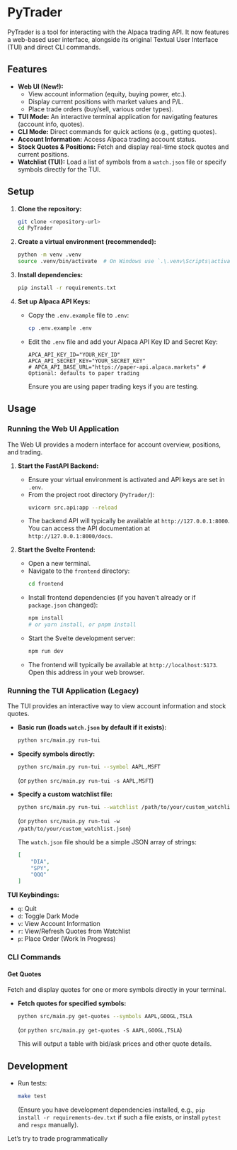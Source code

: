 # PyTrader

PyTrader is a tool for interacting with the Alpaca trading API. It now features a web-based user interface, alongside its original Textual User Interface (TUI) and direct CLI commands.

## Features

*   **Web UI (New!):**
    *   View account information (equity, buying power, etc.).
    *   Display current positions with market values and P/L.
    *   Place trade orders (buy/sell, various order types).
*   **TUI Mode:** An interactive terminal application for navigating features (account info, quotes).
*   **CLI Mode:** Direct commands for quick actions (e.g., getting quotes).
*   **Account Information:** Access Alpaca trading account status.
*   **Stock Quotes & Positions:** Fetch and display real-time stock quotes and current positions.
*   **Watchlist (TUI):** Load a list of symbols from a `watch.json` file or specify symbols directly for the TUI.

## Setup

1.  **Clone the repository:**
    ```bash
    git clone <repository-url>
    cd PyTrader
    ```

2.  **Create a virtual environment (recommended):**
    ```bash
    python -m venv .venv
    source .venv/bin/activate  # On Windows use `.\.venv\Scripts\activate`
    ```

3.  **Install dependencies:**
    ```bash
    pip install -r requirements.txt
    ```

4.  **Set up Alpaca API Keys:**
    *   Copy the `.env.example` file to `.env`:
        ```bash
        cp .env.example .env
        ```
    *   Edit the `.env` file and add your Alpaca API Key ID and Secret Key:
        ```
        APCA_API_KEY_ID="YOUR_KEY_ID"
        APCA_API_SECRET_KEY="YOUR_SECRET_KEY"
        # APCA_API_BASE_URL="https://paper-api.alpaca.markets" # Optional: defaults to paper trading
        ```
        Ensure you are using paper trading keys if you are testing.

## Usage

### Running the Web UI Application

The Web UI provides a modern interface for account overview, positions, and trading.

1.  **Start the FastAPI Backend:**
    *   Ensure your virtual environment is activated and API keys are set in `.env`.
    *   From the project root directory (`PyTrader/`):
        ```bash
        uvicorn src.api:app --reload
        ```
    *   The backend API will typically be available at `http://127.0.0.1:8000`. You can access the API documentation at `http://127.0.0.1:8000/docs`.

2.  **Start the Svelte Frontend:**
    *   Open a new terminal.
    *   Navigate to the `frontend` directory:
        ```bash
        cd frontend
        ```
    *   Install frontend dependencies (if you haven't already or if `package.json` changed):
        ```bash
        npm install
        # or yarn install, or pnpm install
        ```
    *   Start the Svelte development server:
        ```bash
        npm run dev
        ```
    *   The frontend will typically be available at `http://localhost:5173`. Open this address in your web browser.

### Running the TUI Application (Legacy)

The TUI provides an interactive way to view account information and stock quotes.

*   **Basic run (loads `watch.json` by default if it exists):**
    ```bash
    python src/main.py run-tui
    ```

*   **Specify symbols directly:**
    ```bash
    python src/main.py run-tui --symbol AAPL,MSFT
    ```
    (or `python src/main.py run-tui -s AAPL,MSFT`)

*   **Specify a custom watchlist file:**
    ```bash
    python src/main.py run-tui --watchlist /path/to/your/custom_watchlist.json
    ```
    (or `python src/main.py run-tui -w /path/to/your/custom_watchlist.json`)

    The `watch.json` file should be a simple JSON array of strings:
    ```json
    [
        "DIA",
        "SPY",
        "QQQ"
    ]
    ```

**TUI Keybindings:**

*   `q`: Quit
*   `d`: Toggle Dark Mode
*   `v`: View Account Information
*   `r`: View/Refresh Quotes from Watchlist
*   `p`: Place Order (Work In Progress)

### CLI Commands

#### Get Quotes

Fetch and display quotes for one or more symbols directly in your terminal.

*   **Fetch quotes for specified symbols:**
    ```bash
    python src/main.py get-quotes --symbols AAPL,GOOGL,TSLA
    ```
    (or `python src/main.py get-quotes -S AAPL,GOOGL,TSLA`)

    This will output a table with bid/ask prices and other quote details.

## Development

*   Run tests:
    ```bash
    make test
    ```
    (Ensure you have development dependencies installed, e.g., `pip install -r requirements-dev.txt` if such a file exists, or install `pytest` and `respx` manually).

Let’s try to trade programmatically
